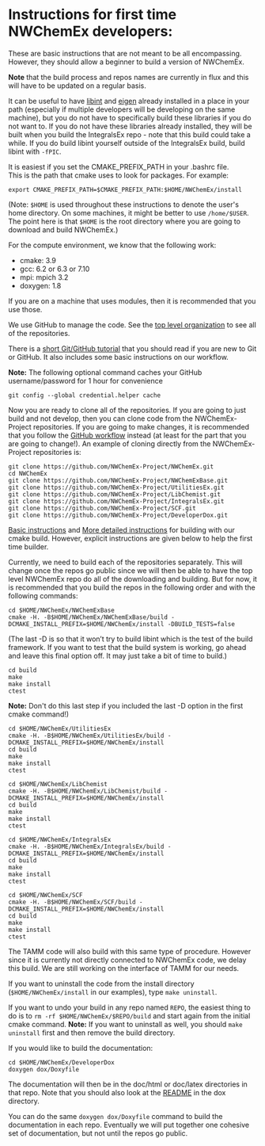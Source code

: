 # Instructions for first time NWChemEx developers:

These are basic instructions that are not meant to be all encompassing. However, they should allow a beginner to build a version of NWChemEx.  

**Note** that the build process and repos names are currently in flux and this will 
have to be updated on a regular basis.

It can be useful to have [libint](https://github.com/evaleev/libint/releases/download/v2.4.2/libint-2.4.2.tgz) and 
[eigen](https://github.com/eigenteam/eigen-git-mirror) already installed in a 
place in your path (especially if multiple developers will be developing on the same machine), but you do not have 
to specifically build these libraries if you do not want to.  If you do not have these libraries already installed, they will
be built when you build the IntegralsEx repo - note that this build could take a while.  If you do build libint yourself
outside of the IntegralsEx build, build libint with `-fPIC`.

It is easiest if you set the CMAKE_PREFIX_PATH in your .bashrc file.  
This is the path that cmake uses to look for packages.  For example:
```
export CMAKE_PREFIX_PATH=$CMAKE_PREFIX_PATH:$HOME/NWChemEx/install
```
(Note: `$HOME` is used throughout these instructions to denote the user's home directory.
On some machines, it might be better to use `/home/$USER`.  The point here is that `$HOME` 
is the root directory where you are going to download and build NWChemEx.)

For the compute environment, we know that the following work:
* cmake: 3.9
* gcc: 6.2 or 6.3 or 7.10
* mpi: mpich 3.2
* doxygen: 1.8

If you are on a machine that uses modules, then it is recommended that you use those.

We use GitHub to manage the code.  See the [top level organization](https://github.com/NWChemEx-Project) 
to see all of the repositories.

There is a [short Git/GitHub tutorial](https://github.com/NWChemEx-Project/DeveloperDox/blob/master/README.md) 
that you should read if you are new to Git or GitHub.  It also includes some basic instructions on our workflow.

**Note:** The following optional command caches your GitHub username/password for 1 hour for convenience
```
git config --global credential.helper cache
```
Now you are ready to clone all of the repositories.  If you are going to just build and not
develop, then you can clone code from the NWChemEx-Project repositories.  If you are going
to make changes, it is recommended that you follow the [GitHub workflow](https://github.com/NWChemEx-Project/DeveloperDox/blob/master/README.md) instead (at least
for the part that you are going to change!).  An example of cloning directly from the
NWChemEx-Project repositories is:

```
git clone https://github.com/NWChemEx-Project/NWChemEx.git
cd NWChemEx
git clone https://github.com/NWChemEx-Project/NWChemExBase.git
git clone https://github.com/NWChemEx-Project/UtilitiesEx.git
git clone https://github.com/NWChemEx-Project/LibChemist.git
git clone https://github.com/NWChemEx-Project/IntegralsEx.git
git clone https://github.com/NWChemEx-Project/SCF.git
git clone https://github.com/NWChemEx-Project/DeveloperDox.git
```

[Basic instructions](https://github.com/NWChemEx-Project/NWChemExBase/blob/master/README.md) 
and [More detailed instructions](https://github.com/NWChemEx-Project/NWChemExBase/blob/master/dox/Building.md) for building with our cmake build.  However, explicit instructions are given below to help the
first time builder.

Currently, we need to build each of the repositories separately.  This will change once the 
repos go public since we will then be able to have the top level NWChemEx repo do all of the 
downloading and building. But for now, it is recommended that you build the repos in the 
following order and with the following commands:
```
cd $HOME/NWChemEx/NWChemExBase
cmake -H. -B$HOME/NWChemEx/NWChemExBase/build -DCMAKE_INSTALL_PREFIX=$HOME/NWChemEx/install -DBUILD_TESTS=false
```
(The last -D is so that it won’t try to build libint which is the test of the build framework.
If you want to test that the build system is working, go ahead and leave this final option off.
It may just take a bit of time to build.)
```
cd build
make
make install
ctest 
```
**Note:** Don't do this last step if you included the last -D option in the first cmake command!)
```
cd $HOME/NWChemEx/UtilitiesEx
cmake -H. -B$HOME/NWChemEx/UtilitiesEx/build -DCMAKE_INSTALL_PREFIX=$HOME/NWChemEx/install 
cd build
make
make install
ctest

cd $HOME/NWChemEx/LibChemist
cmake -H. -B$HOME/NWChemEx/LibChemist/build -DCMAKE_INSTALL_PREFIX=$HOME/NWChemEx/install 
cd build
make
make install
ctest

cd $HOME/NWChemEx/IntegralsEx
cmake -H. -B$HOME/NWChemEx/IntegralsEx/build -DCMAKE_INSTALL_PREFIX=$HOME/NWChemEx/install 
cd build
make
make install
ctest

cd $HOME/NWChemEx/SCF
cmake -H. -B$HOME/NWChemEx/SCF/build -DCMAKE_INSTALL_PREFIX=$HOME/NWChemEx/install 
cd build
make
make install
ctest
```
<!-- Need to update the TAMM build once we have the interface working -->
The TAMM code will also build with this same type of procedure.  However since it is currently not directly connected
to NWChemEx code, we delay this build.  We are still working on the interface of TAMM for our needs.

If you want to uninstall the code from the install directory (`$HOME/NWChemEx/install` in our examples), type `make uninstall`.

If you want to undo your build in any repo named `REPO`, the easiest thing to do is to
`rm -rf $HOME/NWChemEx/$REPO/build` and start again from the initial cmake command.  **Note:** If you want to
uninstall as well, you should `make uninstall` first and then remove the build directory.

If you would like to build the documentation:
```
cd $HOME/NWChemEx/DeveloperDox
doxygen dox/Doxyfile
```
The documentation will then be in the doc/html or doc/latex directories in that repo.
Note that you should also look at the [README](https://github.com/NWChemEx-Project/DeveloperDox/blob/master/dox/README.md) 
in the dox directory.  

You can do the same `doxygen dox/Doxyfile` command to build the documentation in 
each repo.  Eventually we will put together one cohesive set of documentation, but not until the repos
go public.
